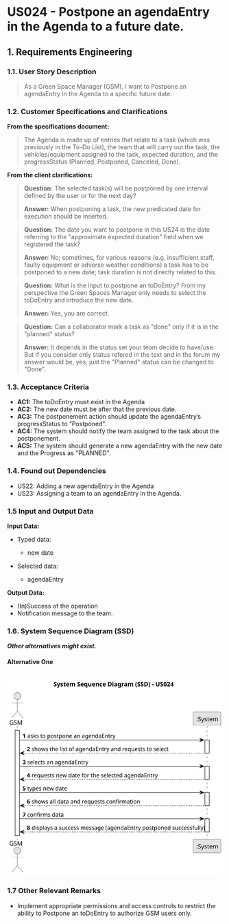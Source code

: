 # US024 - Postpone an agendaEntry in the Agenda to a future date.

## 1. Requirements Engineering

### 1.1. User Story Description

> As a Green Space Manager (GSM), I want to Postpone an agendaEntry in the Agenda to a specific future date.

### 1.2. Customer Specifications and Clarifications 

**From the specifications document:**

> The Agenda is made up of entries that relate to a task (which was previously in the To-Do List), the team that will 
> carry out the task, the vehicles/equipment assigned to the task, expected duration, and the progressStatus (Planned, Postponed, Canceled, Done).

**From the client clarifications:**

> **Question:** The selected task(s) will be postponed by one interval defined by the user or for the next day?
> 
> **Answer:** When postponing a task, the new predicated date for execution should be inserted.

> **Question:** The date you want to postpone in this US24 is the date referring to the "approximate expected duration" field when we registered the task?
> 
> **Answer:** No; sometimes, for various reasons (e.g. insufficient staff, faulty equipment or adverse weather conditions) a task has to be postponed to a new date; task duration is not directly related to this.

> **Question:** What is the input to postpone an toDoEntry? From my perspective the Green Spaces Manager only needs to select the toDoEntry and introduce the new date.
> 
> **Answer:** Yes, you are correct.

> **Question:** Can a collaborator mark a task as "done" only if it is in the "planned" status?
> 
> **Answer:** It depends in the status set your team decide to have/use. But if you consider only status refered in the text and in the forum my answer would be, yes, just the "Planned" status can be changed to "Done".



### 1.3. Acceptance Criteria

* **AC1:** The toDoEntry must exist in the Agenda
* **AC2:** The new date must be after that the previous date.
* **AC3:** The postponement action should update the agendaEntry’s progressStatus to “Postponed”.
* **AC4:** The system should notify the team assigned to the task about the postponement.
* **AC5:** The system should generate a new agendaEntry with the new date and the Progress as "PLANNED".

### 1.4. Found out Dependencies

* US22: Adding a new agendaEntry in the Agenda
* US23: Assigning a team to an agendaEntry in the Agenda.

### 1.5 Input and Output Data

**Input Data:**

* Typed data:
    * new date
	
* Selected data:
    * agendaEntry

**Output Data:**

* (In)Success of the operation
* Notification message to the team.

### 1.6. System Sequence Diagram (SSD)

**_Other alternatives might exist._**

#### Alternative One

![System Sequence Diagram - Alternative One](svg/us024-system-sequence-diagram-alternative-one.svg)

### 1.7 Other Relevant Remarks

* Implement appropriate permissions and access controls to restrict the ability to Postpone an toDoEntry to authorize GSM users only.